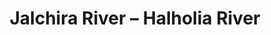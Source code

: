 ---
title: "Jalchira River – Halholia River"
title_bn: "জালচিরা নদী – হলহলিয়া নদী"
description: "This river generated from Brahmaputra river at Deghir Char, Kurigram District. Which stream flowing up to South side of Mojai, known as Jalchira river and from here which stream joined with Sonavari river, recognized as Halholia river."
---